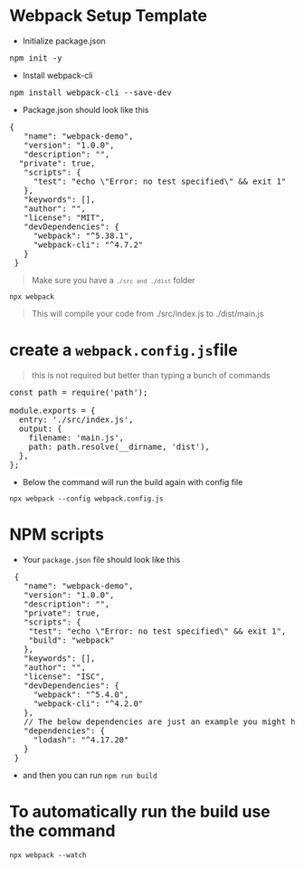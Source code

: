 # Webpack Setup Template

- Initialize package.json

<pre>npm init -y</pre>

- Install webpack-cli

<pre>npm install webpack-cli --save-dev</pre>

- Package.json should look like this

<pre>
{
   "name": "webpack-demo",
   "version": "1.0.0",
   "description": "",
  "private": true,
   "scripts": {
     "test": "echo \"Error: no test specified\" && exit 1"
   },
   "keywords": [],
   "author": "",
   "license": "MIT",
   "devDependencies": {
     "webpack": "^5.38.1",
     "webpack-cli": "^4.7.2"
   }
 }
</pre>

> Make sure you have a <code>`./src and ./dist`</code> folder

<code>npx webpack</code>

> This will compile your code from ./src/index.js to ./dist/main.js

# create a <code>webpack.config.js</code>file

> this is not required but better than typing a bunch of commands

<pre>
const path = require('path');

module.exports = {
  entry: './src/index.js',
  output: {
    filename: 'main.js',
    path: path.resolve(__dirname, 'dist'),
  },
};
</pre>

- Below the command will run the build again with config file

<code>npx webpack --config webpack.config.js</code>

# NPM scripts

- Your <code>package.json</code> file should look like this

<pre>
 {
   "name": "webpack-demo",
   "version": "1.0.0",
   "description": "",
   "private": true,
   "scripts": {
    "test": "echo \"Error: no test specified\" && exit 1",
    "build": "webpack"
   },
   "keywords": [],
   "author": "",
   "license": "ISC",
   "devDependencies": {
     "webpack": "^5.4.0",
     "webpack-cli": "^4.2.0"
   },
   // The below dependencies are just an example you might have different
   "dependencies": {
     "lodash": "^4.17.20"
   }
 }
</pre>

- and then you can run <code>npm run build</code>

# To automatically run the build use the command

<code>npx webpack --watch</code>
